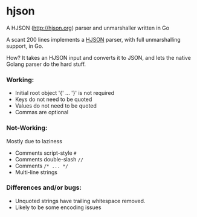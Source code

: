 # hjson
A HJSON (http://hjson.org) parser and unmarshaller written in Go

A scant 200 lines implements a [HJSON](http://hjson.org) parser, with full unmarshalling
support, in Go.

How? It takes an HJSON input and converts it to JSON, and lets the
native Golang parser do the hard stuff.

### Working:

 * Initial root object '{' ... '}' is not required
 * Keys do not need to be quoted
 * Values do not need to be quoted
 * Commas are optional

### Not-Working:

Mostly due to laziness

 * Comments script-style  `#`
 * Comments double-slash  `//`
 * Comments `/* ... */`
 * Multi-line strings

### Differences and/or bugs:

 * Unquoted strings have trailing whitespace removed.
 * Likely to be some encoding issues